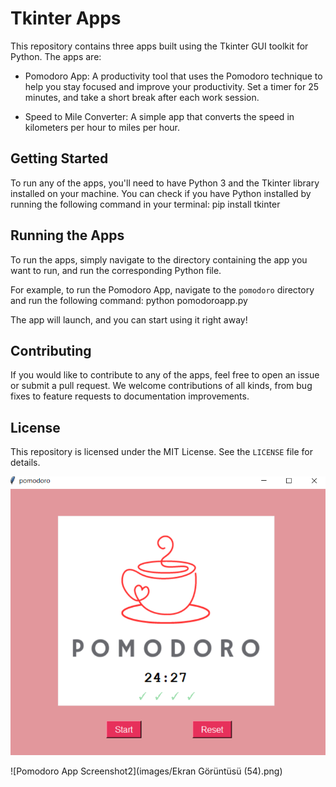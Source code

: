 # Tkinter Apps

This repository contains three apps built using the Tkinter GUI toolkit for Python. The apps are:

- Pomodoro App: A productivity tool that uses the Pomodoro technique to help you stay focused and improve your productivity. Set a timer for 25 minutes, and take a short break after each work session.



- Speed to Mile Converter: A simple app that converts the speed in kilometers per hour to miles per hour.

## Getting Started

To run any of the apps, you'll need to have Python 3 and the Tkinter library installed on your machine. You can check if you have Python installed by running the following command in your terminal: pip install tkinter


## Running the Apps

To run the apps, simply navigate to the directory containing the app you want to run, and run the corresponding Python file.

For example, to run the Pomodoro App, navigate to the `pomodoro` directory and run the following command: python pomodoroapp.py


The app will launch, and you can start using it right away!

## Contributing

If you would like to contribute to any of the apps, feel free to open an issue or submit a pull request. We welcome contributions of all kinds, from bug fixes to feature requests to documentation improvements.

## License

This repository is licensed under the MIT License. See the `LICENSE` file for details.

![Pomodoro App Screenshot1](images/pomodoro.png)

![Pomodoro App Screenshot2](images/Ekran Görüntüsü (54).png)
